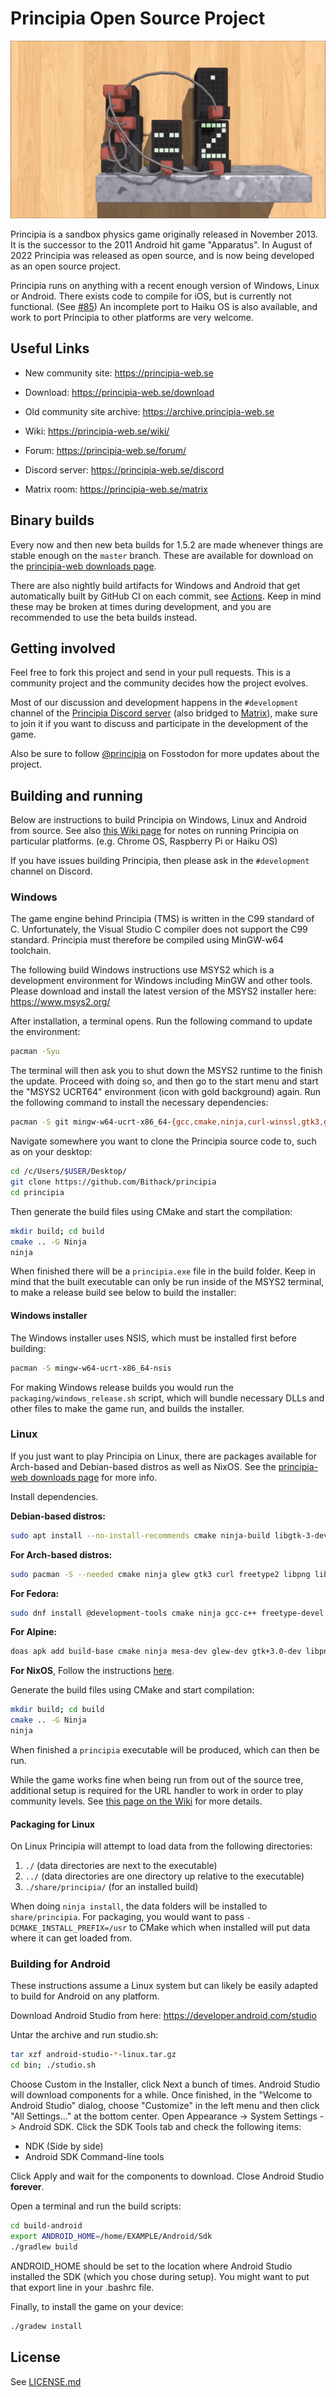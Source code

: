 # Principia Open Source Project
![Principia](https://raw.githubusercontent.com/Bithack/principia/master/data-src/github-image0.gif)

Principia is a sandbox physics game originally released in November 2013. It is the successor to the 2011 Android hit game "Apparatus". In August of 2022 Principia was released as open source, and is now being developed as an open source project.

Principia runs on anything with a recent enough version of Windows, Linux or Android. There exists code to compile for iOS, but is currently not functional. (See [#85](https://github.com/Bithack/principia/issues/85)) An incomplete port to Haiku OS is also available, and work to port Principia to other platforms are very welcome.

## Useful Links
* New community site: https://principia-web.se

* Download: https://principia-web.se/download

* Old community site archive: https://archive.principia-web.se

* Wiki: https://principia-web.se/wiki/

* Forum: https://principia-web.se/forum/

* Discord server: https://principia-web.se/discord

* Matrix room: https://principia-web.se/matrix

## Binary builds
Every now and then new beta builds for 1.5.2 are made whenever things are stable enough on the `master` branch. These are available for download on the [principia-web downloads page](https://principia-web.se/download).

There are also nightly build artifacts for Windows and Android that get automatically built by GitHub CI on each commit, see [Actions](https://github.com/Bithack/principia/actions). Keep in mind these may be broken at times during development, and you are recommended to use the beta builds instead.

## Getting involved
Feel free to fork this project and send in your pull requests. This is a community project and the community decides how the project evolves.

Most of our discussion and development happens in the `#development` channel of the [Principia Discord server](https://principia-web.se/discord) (also bridged to [Matrix](https://principia-web.se/matrix)), make sure to join it if you want to discuss and participate in the development of the game.

Also be sure to follow [@principia](https://fosstodon.org/@principia) on Fosstodon for more updates about the project.

## Building and running
Below are instructions to build Principia on Windows, Linux and Android from source. See also [this Wiki page](https://principia-web.se/wiki/Compiling_Principia) for notes on running Principia on particular platforms. (e.g. Chrome OS, Raspberry Pi or Haiku OS)

If you have issues building Principia, then please ask in the `#development` channel on Discord.

### Windows
The game engine behind Principia (TMS) is written in the C99 standard of C. Unfortunately, the Visual Studio C compiler does not support the C99 standard. Principia must therefore be compiled using MinGW-w64 toolchain.

The following build Windows instructions use MSYS2 which is a development environment for Windows including MinGW and other tools. Please download and install the latest version of the MSYS2 installer here: https://www.msys2.org/

After installation, a terminal opens. Run the following command to update the environment:

```bash
pacman -Syu
```

The terminal will then ask you to shut down the MSYS2 runtime to the finish the update. Proceed with doing so, and then go to the start menu and start the "MSYS2 UCRT64" environment (icon with gold background) again. Run the following command to install the necessary dependencies:

```bash
pacman -S git mingw-w64-ucrt-x86_64-{gcc,cmake,ninja,curl-winssl,gtk3,glew,libpng,libjpeg-turbo,freetype,SDL2}
```

Navigate somewhere you want to clone the Principia source code to, such as on your desktop:

```bash
cd /c/Users/$USER/Desktop/
git clone https://github.com/Bithack/principia
cd principia
```

Then generate the build files using CMake and start the compilation:

```bash
mkdir build; cd build
cmake .. -G Ninja
ninja
```

When finished there will be a `principia.exe` file in the build folder. Keep in mind that the built executable can only be run inside of the MSYS2 terminal, to make a release build see below to build the installer:

#### Windows installer
The Windows installer uses NSIS, which must be installed first before building:

```bash
pacman -S mingw-w64-ucrt-x86_64-nsis
```

For making Windows release builds you would run the `packaging/windows_release.sh` script, which will bundle necessary DLLs and other files to make the game run, and builds the installer.

### Linux
If you just want to play Principia on Linux, there are packages available for Arch-based and Debian-based distros as well as NixOS. See the [principia-web downloads page](https://principia-web.se/download) for more info.

Install dependencies.

**Debian-based distros:**

```bash
sudo apt install --no-install-recommends cmake ninja-build libgtk-3-dev libgl-dev libglew-dev libasound2-dev libcurl4-openssl-dev libpng-dev libjpeg-dev libfreetype6-dev libsdl2-dev
```

**For Arch-based distros:**

```bash
sudo pacman -S --needed cmake ninja glew gtk3 curl freetype2 libpng libjpeg sdl2
```

**For Fedora:**

```bash
sudo dnf install @development-tools cmake ninja gcc-c++ freetype-devel libcurl-devel libpng-devel libjpeg-turbo-devel gtk3-devel SDL2-devel libXxf86vm-devel glew-devel mesa-libGLU-devel alsa-lib-devel systemd-devel
```

**For Alpine:**

```bash
doas apk add build-base cmake ninja mesa-dev glew-dev gtk+3.0-dev libpng-dev jpeg-dev curl-dev freetype-dev zlib-dev sdl2-dev
```

**For NixOS**, Follow the instructions [here](./nix/README.md).

Generate the build files using CMake and start compilation:

```bash
mkdir build; cd build
cmake .. -G Ninja
ninja
```

When finished a `principia` executable will be produced, which can then be run.

While the game works fine when being run from out of the source tree, additional setup is required for the URL handler to work in order to play community levels. See [this page on the Wiki](https://principia-web.se/wiki/Principia_Protocol#linux) for more details.

#### Packaging for Linux
On Linux Principia will attempt to load data from the following directories:

1. `./` (data directories are next to the executable)
2. `../` (data directories are one directory up relative to the executable)
3. `./share/principia/` (for an installed build)

When doing `ninja install`, the data folders will be installed to `share/principia`. For packaging, you would want to pass `-DCMAKE_INSTALL_PREFIX=/usr` to CMake which when installed will put data where it can get loaded from.

### Building for Android
These instructions assume a Linux system but can likely be easily adapted to build for Android on any platform.

Download Android Studio from here: https://developer.android.com/studio

Untar the archive and run studio.sh:

```bash
tar xzf android-studio-*-linux.tar.gz
cd bin; ./studio.sh
```

Choose Custom in the Installer, click Next a bunch of times. Android Studio will download components for a while. Once finished, in the "Welcome to Android Studio" dialog, choose "Customize" in the left menu and then click "All Settings..." at the bottom center. Open Appearance -> System Settings -> Android SDK. Click the SDK Tools tab and check the following items:

- NDK (Side by side)
- Android SDK Command-line tools

Click Apply and wait for the components to download. Close Android Studio **forever**.

Open a terminal and run the build scripts:

```bash
cd build-android
export ANDROID_HOME=/home/EXAMPLE/Android/Sdk
./gradlew build
```

ANDROID_HOME should be set to the location where Android Studio installed the SDK (which you chose during setup). You might want to put that export line in your .bashrc file.

Finally, to install the game on your device:

```bash
./gradew install
```

## License
See [LICENSE.md](LICENSE.md)
